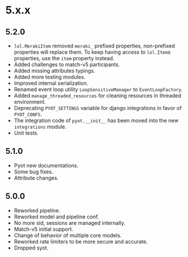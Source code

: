 # 5.x.x

## 5.2.0

- `lol.MerakiItem` removed `meraki_` prefixed properties, non-prefixed properties will replace them. To keep having access to `lol.Item`s properties, use the `item` property instead.
- Added challenges to match-v5 participants.
- Added missing attributes typings.
- Added more testing modules.
- Improved internal serialization.
- Renamed event loop utility `LoopSensitiveManager` to `EventLoopFactory`.
- Added `manage_threaded_resources` for cleaning resources in threaded environment.
- Deprecating `PYOT_SETTINGS` variable for django integrations in favor of `PYOT_CONFS`.
- The integration code of `pyot.__init__` has been moved into the new `integrations` module.
- Unit tests.

## 5.1.0

- Pyot new documentations.
- Some bug fixes.
- Attribute changes.

## 5.0.0

- Reworked pipeline.
- Reworked model and pipeline conf.
- No more sid, sessions are managed internally.
- Match-v5 initial support.
- Change of behavior of multiple core models.
- Reworked rate limiters to be more secure and accurate.
- Dropped syot.

